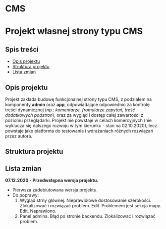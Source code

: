 # CMS
Projekt własnej strony typu CMS
===


## Spis treści
*   [Opis projektu](#opis-projektu)
*   [Struktura projektu](#struktura-projektu)
*   [Lista zmian](#lista-zmian)


## Opis projektu
Projekt zakłada budowę funkcjonalnej strony typu CMS, z podziałem na komponenty **admin** oraz **app**, odpowiadające odpowiednio za kontrolę treści dynamicznej (_np.: komentarze, fromularze zapytań, treść dodatkowych podstron_), oraz za wygląd i dostęp całej zawartości z poziomu przeglądarki. Projekt nie powstaje w celach komercyjnych (nie wyklucza się dalszego rozwoju w tym kierunku - stan na 02.10.2020), lecz powstaje jako platforma do testowania i wdrażaniach różnych rozwiązań przez autora.


## Struktura projektu


## Lista zmian

**07.12.2020  -   Przedwstępna wersja projektu.**
*   Pierwsza zadebiutowana wersja projektu.
*   Do poprawy:
    1.  Wygląd strny głównej. Nieprawidłowe dostosowanie szerokości. Zlokalizować i rozwiązać problem.
        Edit. Problemem jest sekcja mapy.
        Edit. Naprawiono.
    2.  Panel admina. Błąd po stronie backendu. Zlokalizować i rozwiązać problem.